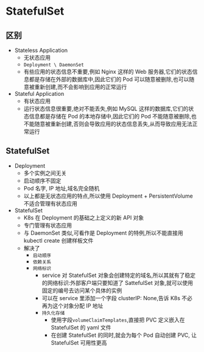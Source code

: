 # StatefulSet

## 区别
- Stateless Application
  - 无状态应用
  - `Deployment \ DaemonSet`
  - 有些应用的状态信息不重要,例如 Nginx 这样的 Web 服务器,它们的状态信息都是存储在外部的数据库中,因此它们的 Pod 可以随意被删除,也可以随意被重新创建,而不会影响到应用的正常运行
- Stateful Application
  - 有状态应用
  - 运行状态信息很重要,绝对不能丢失,例如 MySQL 这样的数据库,它们的状态信息都是存储在 Pod 的本地存储中,因此它们的 Pod 不能随意被删除,也不能随意被重新创建,否则会导致应用的状态信息丢失,从而导致应用无法正常运行

## StatefulSet
- Deployment
  - 多个实例之间无关
  - 启动顺序不固定
  - Pod 名字, IP 地址,域名完全随机
  - 以上都是无状态应用的特点,所以使用 Deployment + PersistentVolume 不适合管理有状态应用
- StatefulSet
  - K8s 在 Deployment 的基础之上定义的新 API 对象
  - 专门管理有状态应用
  - 与 DaemonSet 类似,可看作是 Deployment 的特例,所以不能直接用 kubectl create 创建样板文件
  - 解决了
    - `启动顺序`
    - `依赖关系`
    - `网络标识`
      - service 对 StatefulSet 对象会创建特定的域名,所以其就有了稳定的网络标识:外部客户端只要知道了 SattefulSet 对象,就可以使用固定的编号去访问某个具体的实例
      - 可以在 service 里添加一个字段 clusterIP: None,告诉 K8s 不必再为这个对象分配 IP 地址
      - `持久化存储`
        - 使用字段`volumeClaimTemplates`,直接把 PVC 定义嵌入在 StatefulSet 的 yaml 文件
        - 在创建 StatefulSet 的同时,就会为每个 Pod 自动创建 PVC, 让 StatefulSet 可用性更高